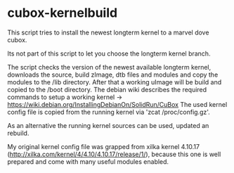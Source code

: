 # cubox-kernelbuild

This script tries to install the newest longterm kernel to a marvel dove cubox.

Its not part of this script to let you choose the longterm kernel branch.

The script checks the version of the newest available longterm kernel, downloads the source, build zImage, dtb files and modules and copy the modules to the /lib directory. After that a working uImage will be build and copied to the /boot directory.
The debian wiki describes the required commands to setup a working kernel -> https://wiki.debian.org/InstallingDebianOn/SolidRun/CuBox
The used kernel config file is copied from the running kernel via 'zcat /proc/config.gz'.

As an alternative the running kernel sources can be used, updated an rebuild.

My original kernel config file was grapped from xilka kernel 4.10.17 (http://xilka.com/kernel/4/4.10/4.10.17/release/1/), because this one is well prepared and come with many useful modules enabled.
